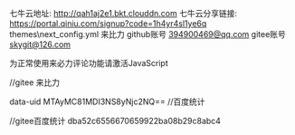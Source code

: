 七牛云地址: http://qah1aj2e1.bkt.clouddn.com
七牛云分享链接: https://portal.qiniu.com/signup?code=1h4yr4sl1ye6q
themes\next\_config.yml
来比力
github账号  394900469@qq.com
gitee账号   skygit@126.com


<!-- 来必力City版安装代码 -->
<div id="lv-container" data-id="city" data-uid="MTAyMC81MDE2Ni8yNjY1Ng==">
	<script type="text/javascript">
   (function(d, s) {
       var j, e = d.getElementsByTagName(s)[0];

       if (typeof LivereTower === 'function') { return; }

       j = d.createElement(s);
       j.src = 'https://cdn-city.livere.com/js/embed.dist.js';
       j.async = true;

       e.parentNode.insertBefore(j, e);
   })(document, 'script');
	</script>
<noscript> 为正常使用来必力评论功能请激活JavaScript</noscript>
</div>
<!-- City版安装代码已完成 -->


//gitee  来比力
<!-- 来必力City版安装代码 -->
data-uid    MTAyMC81MDI3NS8yNjc2NQ==
//百度统计
<script>
var _hmt = _hmt || [];
(function() {
  var hm = document.createElement("script");
  hm.src = "https://hm.baidu.com/hm.js?31a1d5c2f9d7e9aa48adcb066ec1ed13";
  var s = document.getElementsByTagName("script")[0]; 
  s.parentNode.insertBefore(hm, s);
})();
</script>

//gitee百度统计
dba52c6556670659922ba08b29c8abc4




